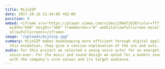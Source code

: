 ```yaml
---
title: MijnZZP
date: 2017-10-16 21:34:00 +02:00
position: 9
embed: <iframe src="https://player.vimeo.com/video/196471638?color=ffffff&title=0&byline=0&portrait=0"
  width="640" height="360" frameborder="0" webkitallowfullscreen mozallowfullscreen
  allowfullscreen></iframe>
image: "/uploads/mijnzzp.jpg"
summary: MijnZZP makes bookkeeping more efficient through digital applications. With
  this animation, they give a concise explanation of the ins and outs.
audio: For this project we selected a young voice actor for an energetic and charismatic
  voice-over. For the music and sound design we opted for a modern sound scheme, agreeing
  with the company’s core values and its target audience.
---
```


